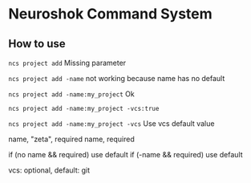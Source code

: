 # Neuroshok Command System

## How to use

`ncs project add`
Missing parameter <name>

`ncs project add -name` not working because name has no default

`ncs project add -name:my_project`
Ok

`ncs project add -name:my_project -vcs:true`

`ncs project add -name:my_project -vcs`
Use vcs default value


name, "zeta", required
name, required

if (no name && required) use default
if (-name && required) use default

vcs: optional, default: git